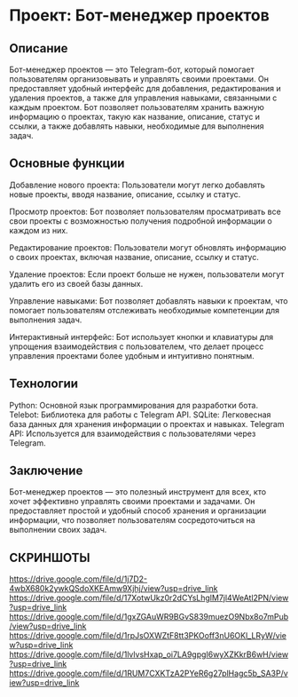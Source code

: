 # Проект: Бот-менеджер проектов
## Описание
Бот-менеджер проектов — это Telegram-бот, который помогает пользователям организовывать и управлять своими проектами. Он предоставляет удобный интерфейс для добавления, редактирования и удаления проектов, а также для управления навыками, связанными с каждым проектом. Бот позволяет пользователям хранить важную информацию о проектах, такую как название, описание, статус и ссылки, а также добавлять навыки, необходимые для выполнения задач.

## Основные функции
Добавление нового проекта: Пользователи могут легко добавлять новые проекты, вводя название, описание, ссылку и статус.

Просмотр проектов: Бот позволяет пользователям просматривать все свои проекты с возможностью получения подробной информации о каждом из них.

Редактирование проектов: Пользователи могут обновлять информацию о своих проектах, включая название, описание, ссылку и статус.

Удаление проектов: Если проект больше не нужен, пользователи могут удалить его из своей базы данных.

Управление навыками: Бот позволяет добавлять навыки к проектам, что помогает пользователям отслеживать необходимые компетенции для выполнения задач.

Интерактивный интерфейс: Бот использует кнопки и клавиатуры для упрощения взаимодействия с пользователем, что делает процесс управления проектами более удобным и интуитивно понятным.

## Технологии
Python: Основной язык программирования для разработки бота.
Telebot: Библиотека для работы с Telegram API.
SQLite: Легковесная база данных для хранения информации о проектах и навыках.
Telegram API: Используется для взаимодействия с пользователями через Telegram.

## Заключение
Бот-менеджер проектов — это полезный инструмент для всех, кто хочет эффективно управлять своими проектами и задачами. Он предоставляет простой и удобный способ хранения и организации информации, что позволяет пользователям сосредоточиться на выполнении своих задач.


## СКРИНШОТЫ

https://drive.google.com/file/d/1j7D2-4wbX680k2ywkQSdoXKEAmw9Xjhj/view?usp=drive_link
https://drive.google.com/file/d/17XotwUkz0r2dCYsLhglM7jl4WeAtl2PN/view?usp=drive_link
https://drive.google.com/file/d/1gxZGAuWR9BGvS839muezO9Nbx8o7mPub/view?usp=drive_link
https://drive.google.com/file/d/1rpJsOXWZtF8tt3PKOoff3nU6OKl_LRyW/view?usp=drive_link
https://drive.google.com/file/d/1lvlvsHxap_oi7LA9gpgI6wyXZKkrB6wH/view?usp=drive_link
https://drive.google.com/file/d/1RUM7CXKTzA2PYeR6g27plHagc5b_SA3P/view?usp=drive_link
